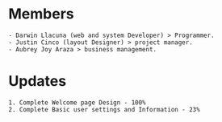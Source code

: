 # Members
    - Darwin Llacuna (web and system Developer) > Programmer.
    - Justin Cinco (layout Designer) > project manager.
    - Aubrey Joy Araza > business management.
# Updates
    1. Complete Welcome page Design - 100%
    2. Complete Basic user settings and Information - 23%
